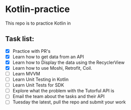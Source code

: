 # Kotlin-practice
This repo is to practice Kotlin in

## Task list:
 - [X] Practice with PR's
 - [X] Learn how to get data from an API
 - [X] Learn how to Display the data using the RecyclerView
 - [X] Learn how to use Moshi, Retrofit, Coil.
 - [ ] Learn MVVM
 - [ ] Learn Unit Testing in Kotlin
 - [ ] Learn Unit Tests for SDK
 - [ ] Explore what the problem with the Tutorful API is
 - [ ] Email the team about the tasks and their API
 - [ ] Tuesday the latest, pull the repo and submit your work
